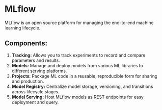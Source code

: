 
# MLflow

MLflow is an open source platform for managing the end-to-end machine learning lifecycle.

## Components:

1. **Tracking:** Allows you to track experiments to record and compare parameters and results.
2. **Models:** Manage and deploy models from various ML libraries to different serving platforms.
3. **Projects:** Package ML code in a reusable, reproducible form for sharing and production.
4. **Model Registry:** Centralize model storage, versioning, and transitions across lifecycle stages.
5. **Model Serving:** Host MLflow models as REST endpoints for easy deployment and query.





